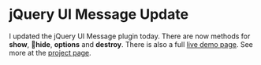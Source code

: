 # jQuery UI Message Update


I updated the jQuery UI Message plugin today. There are now methods for **show**, **hide**, **options** and **destroy**. There is also a full [live demo page](http://jquery-message.googlecode.com/hg/demo/demo.html). See more at the [project page](http://code.google.com/p/jquery-message/).


